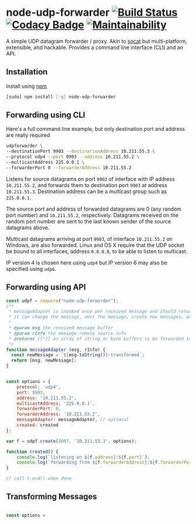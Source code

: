 # node-udp-forwarder [![Build Status](https://semaphoreci.com/api/v1/tewarid/node-udp-forwarder/branches/master/badge.svg)](https://semaphoreci.com/tewarid/node-udp-forwarder) [![Codacy Badge](https://api.codacy.com/project/badge/Grade/e9d12b56dd6649e1ab966be1198a0ec9)](https://www.codacy.com/app/tewarid/node-udp-forwarder?utm_source=github.com&amp;utm_medium=referral&amp;utm_content=tewarid/node-udp-forwarder&amp;utm_campaign=Badge_Grade) [![Maintainability](https://api.codeclimate.com/v1/badges/e059350e706ac9f80440/maintainability)](https://codeclimate.com/github/tewarid/node-udp-forwarder/maintainability)

A simple UDP datagram forwarder / proxy. Akin to [socat](http://www.dest-unreach.org/socat/doc/socat-multicast.html) but multi-platform, extensible, and hackable. Provides a command line interface (CLI) and an API.

## Installation

Install using [npm](https://www.npmjs.com/package/node-udp-forwarder)

```bash
[sudo] npm install [-g] node-udp-forwarder
```

## Forwarding using CLI

Here's a full command line example, but only destination port and address are really required
```bash
udpforwarder \
--destinationPort 9903 --destinationAddress 10.211.55.3 \
--protocol udp4 --port 9903 --address 10.211.55.2 \
--multicastAddress 225.0.0.1 \
--forwarderPort 0 --forwarderAddress 10.211.55.2
```

Listens for source datagrams on port `9903` of interface with IP address `10.211.55.2`, and forwards them to destination port `9903` at address `10.211.55.3`. Destination address can be a multicast group such as `225.0.0.1`.

The source port and address of forwarded datagrams are 0 (any random port number) and `10.211.55.2`, respectively. Datagrams received on the random port number are sent to the last known sender of the source datagrams above.

Multicast datagrams arriving at port `9903`, of interface `10.211.55.2` on Windows, are also forwarded. Linux and OS X require that the UDP socket be bound to all interfaces, address `0.0.0.0`, to be able to listen to multicast.

IP version 4 is chosen here using `udp4` but IP version 6 may also be specified using `udp6`.

## Forwarding using API

```javascript
const udpf = require("node-udp-forwarder");
/**
 * messageAdapter is invoked once per received message and should return an array of transformed messages.
 * it can change the message, omit the message, create new messages, or any combination thereof
 *
 * @param msg the received message buffer
 * @param rInfo the message remote source info 
 * @returns {[*]} an array of string or byte buffers to be forwarded to the destination
 */
function messageAdapter (msg, rInfo) {
  const newMessage = `${msg.toString()}-transformed`;
  return [msg, newMessage];
}


const options = {
    protocol: 'udp4',
    port: 9903,
    address: '10.211.55.2',
    multicastAddress: '225.0.0.1',
    forwarderPort: 0,
    forwarderAddress: '10.211.55.2',
    messageAdapter: messageAdapter, // optional
    created: created
};

var f = udpf.create(4007, '10.211.55.3', options);

function created() {
    console.log(`listening on ${f.address}:${f.port}`);
    console.log(`forwarding from ${f.forwarderAddress}:${f.forwarderPort}`);
}

// call f.end() when done
```

## Transforming Messages

```javascript

const options = 
```
